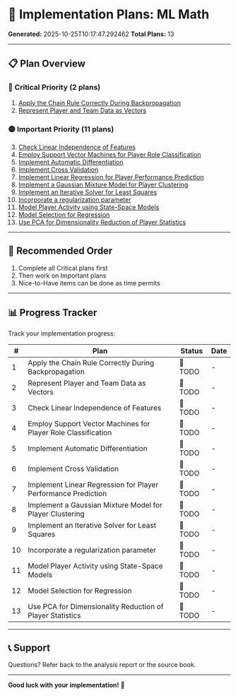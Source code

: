 # 🚀 Implementation Plans: ML Math

**Generated:** 2025-10-25T10:17:47.292462
**Total Plans:** 13

---

## 📋 Plan Overview

### 🔴 Critical Priority (2 plans)

1. [Apply the Chain Rule Correctly During Backpropagation](01_Apply_the_Chain_Rule_Correctly_During_Backpropagation.md)
2. [Represent Player and Team Data as Vectors](02_Represent_Player_and_Team_Data_as_Vectors.md)

### 🟡 Important Priority (11 plans)

3. [Check Linear Independence of Features](03_Check_Linear_Independence_of_Features.md)
4. [Employ Support Vector Machines for Player Role Classification](04_Employ_Support_Vector_Machines_for_Player_Role_Classification.md)
5. [Implement Automatic Differentiation](05_Implement_Automatic_Differentiation.md)
6. [Implement Cross Validation](06_Implement_Cross_Validation.md)
7. [Implement Linear Regression for Player Performance Prediction](07_Implement_Linear_Regression_for_Player_Performance_Prediction.md)
8. [Implement a Gaussian Mixture Model for Player Clustering](08_Implement_a_Gaussian_Mixture_Model_for_Player_Clustering.md)
9. [Implement an Iterative Solver for Least Squares](09_Implement_an_Iterative_Solver_for_Least_Squares.md)
10. [Incorporate a regularization parameter](10_Incorporate_a_regularization_parameter.md)
11. [Model Player Activity using State-Space Models](11_Model_Player_Activity_using_State_Space_Models.md)
12. [Model Selection for Regression](12_Model_Selection_for_Regression.md)
13. [Use PCA for Dimensionality Reduction of Player Statistics](13_Use_PCA_for_Dimensionality_Reduction_of_Player_Statistics.md)

---

## 🎯 Recommended Order

1. Complete all Critical plans first
2. Then work on Important plans
3. Nice-to-Have items can be done as time permits

---

## 📊 Progress Tracker

Track your implementation progress:

| # | Plan | Status | Date |
|---|------|--------|------|
| 1 | Apply the Chain Rule Correctly During Backpropagation | 🔲 TODO | - |
| 2 | Represent Player and Team Data as Vectors | 🔲 TODO | - |
| 3 | Check Linear Independence of Features | 🔲 TODO | - |
| 4 | Employ Support Vector Machines for Player Role Classification | 🔲 TODO | - |
| 5 | Implement Automatic Differentiation | 🔲 TODO | - |
| 6 | Implement Cross Validation | 🔲 TODO | - |
| 7 | Implement Linear Regression for Player Performance Prediction | 🔲 TODO | - |
| 8 | Implement a Gaussian Mixture Model for Player Clustering | 🔲 TODO | - |
| 9 | Implement an Iterative Solver for Least Squares | 🔲 TODO | - |
| 10 | Incorporate a regularization parameter | 🔲 TODO | - |
| 11 | Model Player Activity using State-Space Models | 🔲 TODO | - |
| 12 | Model Selection for Regression | 🔲 TODO | - |
| 13 | Use PCA for Dimensionality Reduction of Player Statistics | 🔲 TODO | - |

---

## 📞 Support

Questions? Refer back to the analysis report or the source book.

---

**Good luck with your implementation!** 🚀
